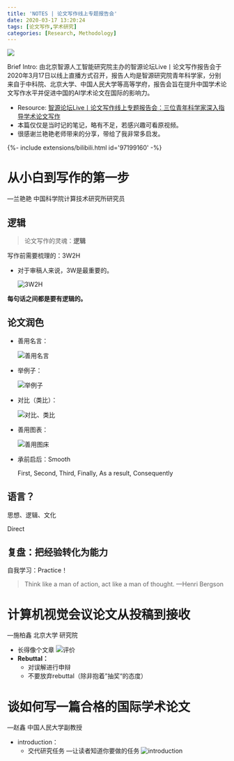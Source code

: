 ```yaml
---
title: 'NOTES | 论文写作线上专题报告会'
date: 2020-03-17 13:20:24
tags: [论文写作,学术研究]
categories: [Research, Methodology]
---
```

![](https://xtopia-1258297046.cos.ap-shanghai.myqcloud.com/notes-or-lun-wen-xie-zuo-xian-shang-zhuan-ti-bao-gao-hui.png)

Brief Intro: 由北京智源人工智能研究院主办的智源论坛Live丨论文写作报告会于2020年3月17日以线上直播方式召开，报告人均是智源研究院青年科学家，分别来自于中科院、北京大学、中国人民大学等高等学府，报告会旨在提升中国学术论文写作水平并促进中国的AI学术论文在国际的影响力。

<!--more-->

* Resource: [智源论坛Live丨论文写作线上专题报告会：三位青年科学家深入指导学术论文写作](https://www.bilibili.com/video/av97199160/)
* 本篇仅仅是当时记的笔记，略有不足，若感兴趣可看原视频。
* 很感谢兰艳艳老师带来的分享，带给了我非常多启发。

<div>{%- include extensions/bilibili.html id='97199160' -%}</div>


# 从小白到写作的第一步

—兰艳艳 中国科学院计算技术研究所研究员

## 逻辑

> 论文写作的灵魂：**逻辑**

写作前需要梳理的：3W2H

- 对于审稿人来说，3W是最重要的。

    ![3W2H](https://xtopia-1258297046.cos.ap-shanghai.myqcloud.com/20201108140225.png)

**每句话之间都是要有逻辑的。**

## 论文润色

- 善用名言：

    ![善用名言](https://xtopia-1258297046.cos.ap-shanghai.myqcloud.com/20201108140348.png)

- 举例子：

    ![举例子](https://xtopia-1258297046.cos.ap-shanghai.myqcloud.com/20201108140452.png)

- 对比（类比）：

    ![对比、类比](https://xtopia-1258297046.cos.ap-shanghai.myqcloud.com/20201108140521.png)

- 善用图表：

    ![善用图床](https://xtopia-1258297046.cos.ap-shanghai.myqcloud.com/20201108140543.png)

- 承前启后：Smooth

    First, Second, Third, Finally, As a result, Consequently

## 语言？

思想、逻辑、文化

Direct

## 复盘：把经验转化为能力

自我学习：Practice！

> Think like a man of action, act like a man of thought. 
—Henri Bergson

# 计算机视觉会议论文从投稿到接收

—施柏鑫 北京大学 研究院

- 长得像个文章
    ![评价](https://xtopia-1258297046.cos.ap-shanghai.myqcloud.com/20201108140606.png)
- **Rebuttal：**
    * 对误解进行申辩
    * 不要放弃rebuttal（除非抱着”抽奖“的态度）

# 谈如何写一篇合格的国际学术论文

—赵鑫 中国人民大学副教授

- introduction：
    - 交代研究任务 —让读者知道你要做的任务
    ![introduction](https://xtopia-1258297046.cos.ap-shanghai.myqcloud.com/20201108140647.png)